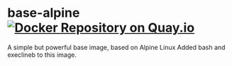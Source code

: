 # base-alpine [![Docker Repository on Quay.io](https://quay.io/repository/justcontainers/base-alpine/status "Docker Repository on Quay.io")](https://quay.io/repository/justcontainers/base-alpine)
A simple but powerful base image, based on Alpine Linux
Added bash and execlineb to this image.
